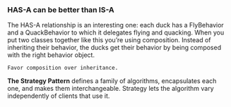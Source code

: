 ### HAS-A can be better than IS-A

The HAS-A relationship is an interesting one: each duck
has a FlyBehavior and a QuackBehavior to which it
delegates flying and quacking.
When you put two classes together like this you’re using
composition. Instead of inheriting their behavior, the
ducks get their behavior by being composed with the right
behavior object.

`Favor composition over inheritance.`

**The Strategy Pattern** defines a family of algorithms,
encapsulates each one, and makes them interchangeable.
Strategy lets the algorithm vary independently of
clients that use it.